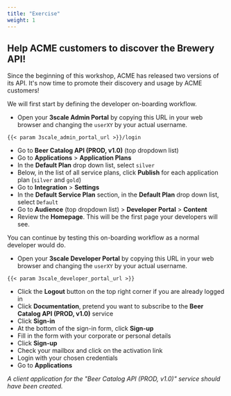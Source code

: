 ```yaml
---
title: "Exercise"
weight: 1
---
```


## Help ACME customers to discover the Brewery API!

Since the beginning of this workshop, ACME has released two versions of its API. It's now time to promote their discovery and usage by ACME customers!

We will first start by defining the developer on-boarding workflow.

- Open your **3scale Admin Portal** by copying this URL in your web browser and changing the `userXY` by your actual username.

```raw
{{< param 3scale_admin_portal_url >}}/login
```

- Go to **Beer Catalog API (PROD, v1.0)** (top dropdown list)
- Go to **Applications** > **Application Plans**
- In the **Default Plan** drop down list, select `silver`
- Below, in the list of all service plans, click **Publish** for each application plan (`silver` and `gold`)
- Go to **Integration** > **Settings**
- In the **Default Service Plan** section, in the **Default Plan** drop down list, select `Default`
- Go to **Audience** (top dropdown list) > **Developer Portal** > **Content**
- Review the **Homepage**. This will be the first page your developers will see.

You can continue by testing this on-boarding workflow as a normal developer would do.

- Open your **3scale Developer Portal** by copying this URL in your web browser and changing the `userXY` by your actual username.

```raw
{{< param 3scale_developer_portal_url >}}
```

- Click the **Logout** button on the top right corner if you are already logged in
- Click **Documentation**, pretend you want to subscribe to the **Beer Catalog API (PROD, v1.0)** service
- Click **Sign-in**
- At the bottom of the sign-in form, click **Sign-up**
- Fill in the form with your corporate or personal details
- Click **Sign-up**
- Check your mailbox and click on the activation link
- Login with your chosen credentials
- Go to **Applications**

*A client application for the "Beer Catalog API (PROD, v1.0)" service should have been created.*
